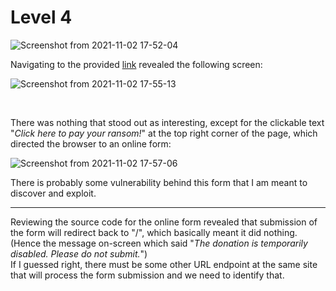 # Level 4

![Screenshot from 2021-11-02 17-52-04](https://user-images.githubusercontent.com/82754379/139824818-c7957527-ed20-4a2d-bfc5-345324f3b95f.png)

Navigating to the provided [link](http://wp6p6avs8yncf6wuvdwnpq8lfdhyjjds.ctf.sg:14719) revealed the following screen:

![Screenshot from 2021-11-02 17-55-13](https://user-images.githubusercontent.com/82754379/139825132-32d52c82-38b6-4dff-a21e-9af60b13d8d2.png)

<br>

There was nothing that stood out as interesting, except for the clickable text "*Click here to pay your ransom!*" at the top right corner of the page, which directed the browser to an online form:

![Screenshot from 2021-11-02 17-57-06](https://user-images.githubusercontent.com/82754379/139825417-c48f6893-f30b-4e14-b4a4-953f9dc73eb5.png)

There is probably some vulnerability behind this form that I am meant to discover and exploit.

---

Reviewing the source code for the online form revealed that submission of the form will redirect back to "/", which basically meant it did nothing. 
(Hence the message on-screen which said "*The donation is temporarily disabled. Please do not submit.*") <br>
If I guessed right, there must be some other URL endpoint at the same site that will process the form submission and we need to identify that.


